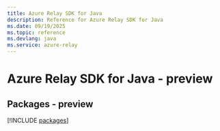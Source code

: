 ```yaml
---
title: Azure Relay SDK for Java
description: Reference for Azure Relay SDK for Java
ms.date: 09/19/2025
ms.topic: reference
ms.devlang: java
ms.service: azure-relay
---
```

# Azure Relay SDK for Java - preview
## Packages - preview
[!INCLUDE [packages](relay-index.md)]